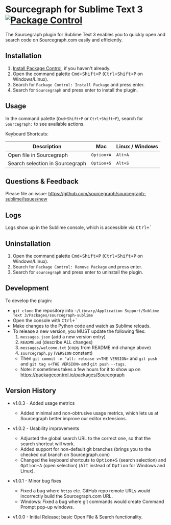 # Sourcegraph for Sublime Text 3 [![Package Control](https://img.shields.io/packagecontrol/dt/Sourcegraph.svg)](https://packagecontrol.io/packages/Sourcegraph)

The Sourcegraph plugin for Sublime Text 3 enables you to quickly open and search code on Sourcegraph.com easily and efficiently.

## Installation

1. [Install Package Control](https://packagecontrol.io/installation), if you haven't already.
1. Open the command palette <kbd>Cmd+Shift+P</kbd> (<kbd>Ctrl+Shift+P</kbd> on Windows/Linux).
2. Search for `Package Control: Install Package` and press enter.
3. Search for `Sourcegraph` and press enter to install the plugin.


## Usage

In the command palette (`Cmd+Shift+P` or `Ctrl+Shift+P`), search for `Sourcegraph:` to see available actions.

Keyboard Shortcuts:

| Description                     | Mac                 | Linux / Windows  |
|---------------------------------|---------------------|------------------|
| Open file in Sourcegraph        | <kbd>Option+A</kbd> | <kbd>Alt+A</kbd> |
| Search selection in Sourcegraph | <kbd>Option+S</kbd> | <kbd>Alt+S</kbd> |


## Questions & Feedback

Please file an issue: https://github.com/sourcegraph/sourcegraph-sublime/issues/new


## Logs

Logs show up in the Sublime console, which is accessible via <kbd>Ctrl+`</kbd>


## Uninstallation

1. Open the command palette <kbd>Cmd+Shift+P</kbd> (<kbd>Ctrl+Shift+P</kbd> on Windows/Linux).
2. Search for `Package Control: Remove Package` and press enter.
3. Search for `sourcegraph` and press enter to uninstall the plugin.


## Development

To develop the plugin:

- `git clone` the repository into `~/Library/Application Support/Sublime Text 3/Packages/sourcegraph-sublime`
- Open the console with <kbd>Ctrl+`</kbd>
- Make changes to the Python code and watch as Sublime reloads.
- To release a new version, you MUST update the following files:
  1. `messages.json` (add a new version entry)
  2. `README.md` (describe ALL changes)
  3. `messages/welcome.txt` (copy from README.md change above)
  4. `sourcegraph.py` (`VERSION` constant)
  - Then `git commit -m "all: release v<THE VERSION>` and `git push` and `git tag v<THE VERSION>` and `git push --tags`.
  - Note: it sometimes takes a few hours for it to show up on https://packagecontrol.io/packages/Sourcegraph


## Version History

- v1.0.3 - Added usage metrics
    - Added minimal and non-obtrusive usage metrics, which lets us at Sourcegraph better improve our editor extensions.

- v1.0.2 - Usability improvements
    - Adjusted the global search URL to the correct one, so that the search shortcut will work.
    - Added support for non-default git branches (brings you to the checked out branch on Sourcegraph.com)
    - Changed the keyboard shortcuts to <kbd>Option+S</kbd> (search selection) and <kbd>Option+A</kbd> (open selection) (<kbd>Alt</kbd> instead of <kbd>Option</kbd> for Windows and Linux).

- v1.0.1 - Minor bug fixes
    - Fixed a bug where `https` etc. GitHub repo remote URLs would incorrectly build the Sourcegraph.com URL.
    - Windows: Fixed a bug where git commands would create Command Prompt pop-up windows.

- v1.0.0 - Initial Release; basic Open File & Search functionality.

